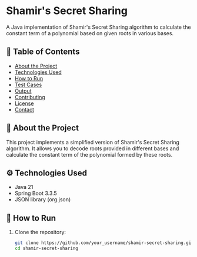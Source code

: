 # Shamir's Secret Sharing

A Java implementation of Shamir's Secret Sharing algorithm to calculate the constant term of a polynomial based on given roots in various bases.

## 📖 Table of Contents
- [About the Project](#about-the-project)
- [Technologies Used](#technologies-used)
- [How to Run](#how-to-run)
- [Test Cases](#test-cases)
- [Output](#output)
- [Contributing](#contributing)
- [License](#license)
- [Contact](#contact)

## 🧐 About the Project
This project implements a simplified version of Shamir's Secret Sharing algorithm. It allows you to decode roots provided in different bases and calculate the constant term of the polynomial formed by these roots.

## ⚙️ Technologies Used
- Java 21
- Spring Boot 3.3.5
- JSON library (org.json)

## 🚀 How to Run
1. Clone the repository:
   ```bash
   git clone https://github.com/your_username/shamir-secret-sharing.git
   cd shamir-secret-sharing
